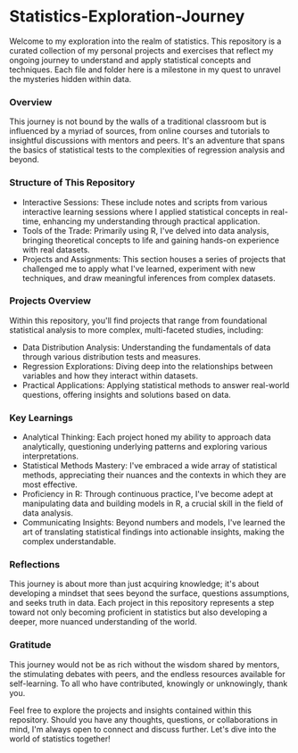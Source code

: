# Statistics-Exploration-Journey

Welcome to my exploration into the realm of statistics. This repository is a curated collection of my personal projects and exercises that reflect my ongoing journey to understand and apply statistical concepts and techniques. Each file and folder here is a milestone in my quest to unravel the mysteries hidden within data.

### Overview
This journey is not bound by the walls of a traditional classroom but is influenced by a myriad of sources, from online courses and tutorials to insightful discussions with mentors and peers. It's an adventure that spans the basics of statistical tests to the complexities of regression analysis and beyond.

### Structure of This Repository
- Interactive Sessions: These include notes and scripts from various interactive learning sessions where I applied statistical concepts in real-time, enhancing my understanding through practical application.
- Tools of the Trade: Primarily using R, I've delved into data analysis, bringing theoretical concepts to life and gaining hands-on experience with real datasets.
- Projects and Assignments: This section houses a series of projects that challenged me to apply what I've learned, experiment with new techniques, and draw meaningful inferences from complex datasets.

### Projects Overview
Within this repository, you'll find projects that range from foundational statistical analysis to more complex, multi-faceted studies, including:

- Data Distribution Analysis: Understanding the fundamentals of data through various distribution tests and measures.
- Regression Explorations: Diving deep into the relationships between variables and how they interact within datasets.
- Practical Applications: Applying statistical methods to answer real-world questions, offering insights and solutions based on data.

### Key Learnings
- Analytical Thinking: Each project honed my ability to approach data analytically, questioning underlying patterns and exploring various interpretations.
- Statistical Methods Mastery: I've embraced a wide array of statistical methods, appreciating their nuances and the contexts in which they are most effective.
- Proficiency in R: Through continuous practice, I've become adept at manipulating data and building models in R, a crucial skill in the field of data analysis.
- Communicating Insights: Beyond numbers and models, I've learned the art of translating statistical findings into actionable insights, making the complex understandable.

### Reflections
This journey is about more than just acquiring knowledge; it's about developing a mindset that sees beyond the surface, questions assumptions, and seeks truth in data. Each project in this repository represents a step toward not only becoming proficient in statistics but also developing a deeper, more nuanced understanding of the world.

### Gratitude
This journey would not be as rich without the wisdom shared by mentors, the stimulating debates with peers, and the endless resources available for self-learning. To all who have contributed, knowingly or unknowingly, thank you.

Feel free to explore the projects and insights contained within this repository. Should you have any thoughts, questions, or collaborations in mind, I'm always open to connect and discuss further. Let's dive into the world of statistics together!
